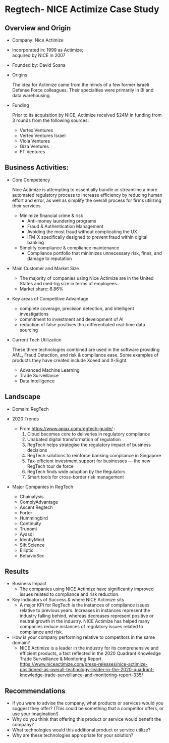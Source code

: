 # Regtech- NICE Actimize Case Study

## Overview and Origin

* Company: Nice Actimize

* Incorporated in: 1999 as Actimize;  
acquired by NICE in 2007

* Founded by: David Sosna

* Origins
    
    The idea for Actimize came from the minds of a few former Israeli Defense Force colleagues. Their specialties were primarily in BI and data warehousing. 

* Funding

    Prior to its acquisition by NICE, Actimize received $24M in funding from 3 rounds from the following sources: 

    - Vertex Ventures
    - Vertex Ventures Israel
    - Viola Ventures
    - Giza Ventures
    - FT Ventures

## Business Activities:
* Core Competency

    Nice Actimize is attempting to essentially bundle or streamline a more automated regulatory process to increase efficiency by reducing human effort and error, as well as simplify the overall process for firms utilizing their services.
    - Minimize financial crime & risk
        - Anti-money laundering programs
        - Fraud & Authentication Management
        - Avoiding the most fraud without complicating the UX
        - IFM-X specifically designed to prevent fraud within digital banking
    - Simplify compliance & compliance maintenance
        - Compliance portfolio that minimizes unnecessary risk, fines, and damage to reputation

* Main Customer and Market Size 
    - The majority of companies using Nice Actimize are in the United States and  med-lrg size in terms of employees.
    - Market share: 6.86% 


* Key areas of Competitive Advantage
    - complete coverage, precision detection, and intelligent investigations
    - commitment to investment and development of AI
    - reduction of false positives thru differentiated real-time data sourcing

* Current Tech Utilization

   These three technologies combined are used in the software providing AML, Fraud Detection, and risk & compliance ease. Some examples of products they have created include Xceed and X-Sight.
    - Advanced Machine Learning 
    - Trade Surveillance 
    - Data Intelligence

 

## Landscape

* Domain: RegTech
* 2020 Trends

    - From https://www.apiax.com/regtech-guide/   :
        1. Cloud becomes core to deliveries in regulatory compliance
        2. Unabated digital transformation of regulation
        3. RegTech helps strategise the regulatory impact of business decisions
        4. RegTech solutions to reinforce banking compliance in Singapore
        5. Tax-efficient investment support for businesses — the new RegTech tour de force
        6. RegTech finds wide adoption by the Regulators
        7. Smart tools for cross-border risk management

* Major Companies in RegTech
    - Chainalysis
    - ComplyAdvantage
    - Ascent Regtech
    - Forter
    - Hummingbird
    - Continuity
    - Trunomi
    - Ayasdi
    - IdentiyMind
    - Sift Science
    - Elliptic
    - BehavioSec

## Results
* Business Impact
    - The companies using NICE Actimize have significantly improved issues related to compliance and risk reduction. 
* Key Indicators of Success & where NICE Actimize sits
    - A major KPI for RegTech is the instances of compliance issues relative to previous years. Increases in instances represent the industry falling behind, whereas decreases represent positive or neutral growth in the industry. NICE Actimize has helped many companies reduce instances of regulatory issues related to compliance and risk.
* How is your company performing relative to competitors in the same domain?
    - NICE Actimize is a leader in the industry for its comprehensive and efficient products, a fact reflected in the 2020 Quadrant Knowledge Trade Surveillance & Monitoring Report. https://www.niceactimize.com/press-releases/nice-actimize-positioned-as-overall-technology-leader-in-the-2020-quadrant-knowledge-trade-surveillance-and-monitoring-report-335/


## Recommendations
* If you were to advise the company, what products or services would you suggest they offer? (This could be something that a competitor offers, or use your imagination!)
* Why do you think that offering this product or service would benefit the company? 
* What technologies would this additional product or service utilize? 
* Why are these technologies appropriate for your solution?